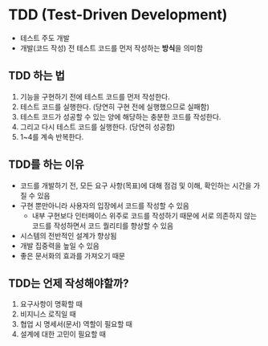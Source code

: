 # TDD (Test-Driven Development)

- 테스트 주도 개발
- 개발(코드 작성) 전 테스트 코드를 먼저 작성하는 **방식**을 의미함

## TDD 하는 법

1. 기능을 구현하기 전에 테스트 코드를 먼저 작성한다.
2. 테스트 코드를 실행한다. (당연히 구현 전에 실행했으므로 실패함)
3. 테스트 코드가 성공할 수 있는 양에 해당하는 충분한 코드를 작성한다.
4. 그리고 다시 테스트 코드를 실행한다. (당연히 성공함)
5. 1~4를 계속 반복한다.

## TDD를 하는 이유

- 코드를 개발하기 전, 모든 요구 사항(목표)에 대해 점검 및 이해, 확인하는 시간을 가질 수 있음
- 구현 뿐만아니라 사용자의 입장에서 코드를 작성할 수 있음
  - 내부 구현보다 인터페이스 위주로 코드를 작성하기 때문에 서로 의존하지 않는 코드를 작성하면서 코드 퀄리티를 향상할 수 있음
- 시스템의 전반적인 설계가 향상됨
- 개발 집중력을 높일 수 있음
- 좋은 문서화의 효과를 가져오기 때문

## TDD는 언제 작성해야할까?

1. 요구사항이 명확할 때
2. 비지니스 로직일 때
3. 협업 시 명세서(문서) 역할이 필요할 때
4. 설계에 대한 고민이 필요할 때
